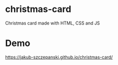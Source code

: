 # christmas-card
Christmas card made with HTML, CSS and JS
# Demo
https://jakub-szczepanski.github.io/christmas-card/

